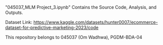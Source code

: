 "045037_MLM Project_3.ipynb" Contains the Source Code, Analysis, and Outputs.

Dataset Link: https://www.kaggle.com/datasets/hunter0007/ecommerce-dataset-for-predictive-marketing-2023/code

This repository belongs to 045037 (Om Wadhwa), PGDM-BDA-04
